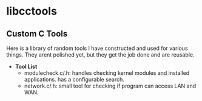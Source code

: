 # libcctools
## Custom C Tools

Here is a library of random tools I have constructed and used for various things. They arent polished yet, but they get the job done and are reusable.

- **Tool List**  
  - modulecheck.c/.h: handles checking kernel modules and installed applications. has a configurable search.  
  - network.c/.h: small tool for checking if program can access LAN and WAN.   
